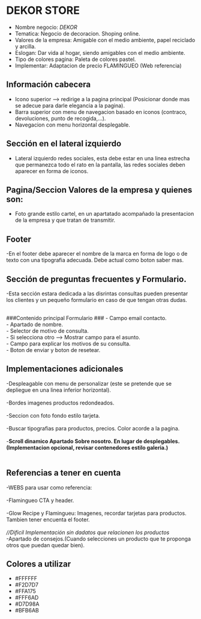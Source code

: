 # DEKOR STORE #
 - Nombre negocio: *DEKOR*  
 - Tematica: Negocio de decoracion. Shoping online. 
 - Valores de la empresa: Amigable con el medio ambiente, papel reciclado y arcilla.  
 - Eslogan: Dar vida al hogar, siendo amigables con el medio ambiente.  
 - Tipo de colores pagina: Paleta de colores pastel.  
 - Implementar: Adaptacion de precio FLAMINGUEO (Web referencia)  

## Información cabecera ##  
- Icono superior --> redirige a la pagina principal (Posicionar donde mas se adecue para darle elegancia a la pagina).  
- Barra superior con menu de navegacion basado en iconos (contraco, devoluciones, punto de recogida,...).  
- Navegacion con menu horizontal desplegable.    
  
## Sección en el lateral izquierdo ##
- Lateral izquierdo redes sociales, esta debe estar en una linea estrecha que permanezca todo el rato en la pantalla, las redes sociales deben aparecer en forma de iconos.
  
## Pagina/Seccion Valores de la empresa y quienes son: ##
- Foto grande estilo cartel, en un apartatado acompañado la presentacion de la empresa y que tratan de transmitir.  

## Footer ## 
-En el footer debe aparecer el nombre de la marca en forma de logo o de texto con una tipografia adecuada. Debe actual como boton saber mas.  

## Sección de preguntas frecuentes y Formulario. ##
-Esta sección estara dedicada a las disrintas consultas pueden presentar los clientes y un pequeño formulario en caso de que tengan otras dudas. <br><br>
 	
###Contenido principal Formulario ###
		- Campo email contacto.  
		- Apartado de nombre.  
		- Selector de motivo de consulta.  
		- Si selecciona otro --> Mostrar campo para el asunto.  
		- Campo para explicar los motivos de su consulta.   
		- Boton de enviar y boton de resetear.  
	
<h2>Implementaciones adicionales</h2>
	-Despleagable con menu de personalizar (este se pretende que se depliegue en una linea inferior horizontal).  <br><br>
	-Bordes imagenes productos redondeados. <br><br>
	-Seccion con foto fondo estilo tarjeta. <br><br>
	-Buscar tipografias para productos, precios. Color acorde a la pagina. <br><br>
	-<strong>Scroll dinamico Apartado Sobre nosotro. En lugar de desplegables.(Implementacion opcional, revisar contenedores estilo galeria.)</strong> <br><br>


<h2>Referencias a tener en cuenta</h2>
	-WEBS para usar como referencia:  <br><br>
	-Flamingueo CTA y header. <br><br>
	-Glow Recipe y Flamingueu: Imagenes, recordar tarjetas para productos. Tambien tener encuenta el footer.<br><br>
 	<i>      //Dificil Implementación sin dadatos que relacionen los productos</i> <br>
	-Apartado de consejos.(Cuando selecciones un producto que te proponga otros que puedan quedar bien).

 <h2>Colores a utilizar</h2>
 	<ul>
		<li>#FFFFFF</li>
		<li>#F2D7D7</li>
		<li>#FFA175</li>
		<li>#FFF6AD</li>
		<li>#D7D98A</li>
		<li>#BFB6AB</li>
	</ul>

